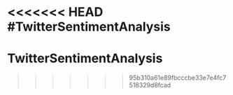 <<<<<<< HEAD
#TwitterSentimentAnalysis
=======
# TwitterSentimentAnalysis
>>>>>>> 95b310a61e89fbcccbe33e7e4fc7518329d8fcad
